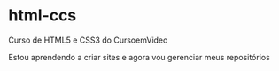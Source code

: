 # html-ccs
 Curso de HTML5 e CSS3 do CursoemVideo

Estou aprendendo a criar sites e agora vou gerenciar meus repositórios
